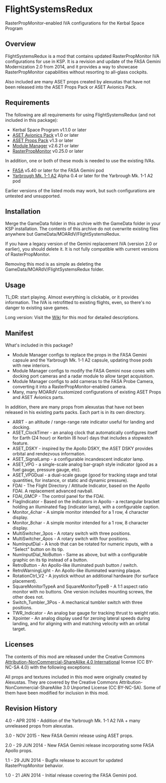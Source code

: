 # FlightSystemsRedux
RasterPropMonitor-enabled IVA configurations for the Kerbal Space Program

## Overview

FlightSystemsRedux is a mod that contains updated RasterPropMonitor IVA configurations for use in KSP.
It is a revision and update of the FASA Gemini Modernization 2.0 from 2014, and it provides a
way to showcase RasterPropMonitor capabilities without resorting to all-glass cockpits.

Also included are many ASET props created by alexustas that have not been released into the ASET Props Pack
or ASET Avionics Pack.

## Requirements

The following are all requirements for using FlightSystemsRedux (and not included in this package):

* Kerbal Space Program v1.1.0 or later
* [ASET Avionics Pack](http://forum.kerbalspaceprogram.com/threads/129364) v1.0 or later
* [ASET Props Pack](http://forum.kerbalspaceprogram.com/threads/129305) v1.3 or later
* [Module Manager](http://forum.kerbalspaceprogram.com/threads/55219) v2.6.21 or later
* [RasterPropMonitor](http://forum.kerbalspaceprogram.com/threads/117471) v0.25.0 or later

In addition, one or both of these mods is needed to use the existing IVAs.
* [FASA](http://forum.kerbalspaceprogram.com/threads/24867) v5.40 or later for the FASA Gemini pod
* [Yarbrough Mk. 1-1 A2](http://forum.kerbalspaceprogram.com/index.php?/topic/88604-wip-105-2-kerbal-command-pod-mk-1-1-a2-alpha-04-spacedock/) Alpha 0.4 or later for the Yarbrough Mk. 1-1 A2 pod

Earlier versions of the listed mods may work, but such configurations are untested and unsupported.

## Installation

Merge the GameData folder in this archive with the GameData folder in your KSP installation.  The contents of this archive do not overwrite existing files anywhere but GameData/MOARdV/FlightSystemsRedux.

If you have a legacy version of the Gemini replacement IVA (version 2.0 or earlier), you should delete it.  It is not fully compatible with current versions of RasterPropMonitor.

Removing this mod is as simple as deleting the GameData/MOARdV/FlightSystemsRedux folder.

## Usage

TL;DR: start playing.  Almost everything is clickable, or it provides information.  The IVA is retrofitted to existing flights, even, so there's no danger to existing save games.

Long version: Visit the [Wiki](https://github.com/MOARdV/FlightSystemsRedux/wiki) for this mod for detailed descriptions.

## Manifest

What's included in this package?

* Module Manager configs to replace the props in the FASA Gemini capsule and the Yarbrough Mk. 1-1 A2 capsule, updating those pods with new interiors.
* Module Manager configs to modify the FASA Gemini nose cones with docking port cameras and a radar module to allow target acquisition.
* Module Manager configs to add cameras to the FASA Probe Camera, converting it into a RasterPropMonitor-enabled camera.
* Many, many MOARdV customized configurations of existing ASET Props and ASET Avionics parts.

In addition, there are many props from alexustas that have not been released in his existing parts packs.  Each part is in its own directory.

* ARRT - an altitude / range-range rate indicator useful for landing and docking.
* ASET_ClockTimer - an analog clock that automatically configures itself for Earth (24 hour) or Kerbin (6 hour) days that includes a stopwatch feature.
* ASET_DSKY - inspired by the Apollo DSKY, the ASET DSKY provides orbital and rendezvous information.
* ASET_SignalLamp - a configurable incandescent indicator lamp.
* ASET_VPG - a single-scale analog bar-graph style indicator (good as a fuel gauge, pressure gauge, etc).
* ASET_VPGDual - a dual-scale gauge (good for tracking stage and total quantities, for instance, or static and dynamic pressure).
* FDAI - The Flight Directory / Attitude Indicator, based on the Apollo FDAI.  A replacement advanced navball.
* FDAI_GMCP - The control panel for the FDAI.
* FlagIndicator - Based on the indicators in Apollo - a rectangular bracket holding an illuminated flag (indicator lamp), with a configurable caption.
* Monitor_4char - A simple monitor intended for a 1 row, 4 character display.
* Monitor_8char - A simple monitor intended for a 1 row, 8 character display.
* MultiSwitcher_3pos - A rotary switch with three positions.
* MultiSwitcher_4pos - A rotary switch with four positions.
* NumInputDial - A knob that can be rotated for numeric inputs, with a "Select" button on its tip.
* NumInputDial_NoButton - Same as above, but with a configurable graphic on its tip instead of a button.
* RetroButton - An Apollo-like illuminated push button / switch.
* RetroWarningLight - An Apollo-like illuminated warning plaque.
* RotationCtrl_V2 - A joystick without an additional hardware (for surface placement).
* SquareMonitorTypeA and SquareMonitorTypeB - A 1:1 aspect ratio monitor with no buttons.  One version includes mounting screws, the other does not.
* Switch_Tumbler_3Pos - A mechanical tumbler switch with three positions.
* TWR_Indicator - An analog bar gauge for tracking thrust to weight ratio.
* Xpointer - An analog display used for zeroing lateral speeds during landing, and for aligning with and matching velocity with an orbital target.

## Licenses

The contents of this mod are released under the Creative Commons [Attribution-NonCommercial-ShareAlike 4.0 International](http://creativecommons.org/licenses/by-nc-sa/4.0/) license (CC BY-NC-SA 4.0) with the following exceptions:

All props and textures included in this mod were originally created by Alexustas.  They are covered by the Creative Commons Attribution-NonCommercial-ShareAlike 3.0 Unported License (CC BY-NC-SA).
Some of them have been modified for inclusion in this mod.

## Revision History

4.0 - APR 2016 - Addition of the Yarbrough Mk. 1-1 A2 IVA + many unreleased props from alexustas.

3.0 - NOV 2015 - New FASA Gemini release using ASET props.

2.0 - 29 JUN 2014 - New FASA Gemini release incorporating some FASA Apollo props.

1.1 - 29 JUN 2014 - Bugfix release to account for updated RasterPropMonitor behavior.

1.0 - 21 JAN 2014 - Initial release covering the FASA Gemini pod.
